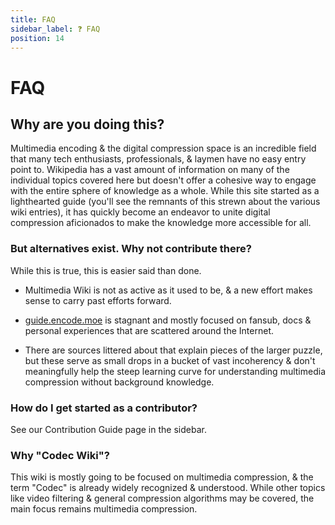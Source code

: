 ```yaml
---
title: FAQ
sidebar_label: ❓ FAQ
position: 14
---
```


# FAQ

## Why are you doing this?

Multimedia encoding & the digital compression space is an incredible field that many tech enthusiasts, professionals, & laymen have no easy entry point to. Wikipedia has a vast amount of information on many of the individual topics covered here but doesn't offer a cohesive way to engage with the entire sphere of knowledge as a whole. While this site started as a lighthearted guide (you'll see the remnants of this strewn about the various wiki entries), it has quickly become an endeavor to unite digital compression aficionados to make the knowledge more accessible for all.

### But alternatives exist. Why not contribute there?

While this is true, this is easier said than done.

- Multimedia Wiki is not as active as it used to be, & a new effort makes sense to carry past efforts forward.

- [guide.encode.moe](https://guide.encode.moe/) is stagnant and mostly focused on fansub, docs & personal experiences that are scattered around the Internet.

- There are sources littered about that explain pieces of the larger puzzle, but these serve as small drops in a bucket of vast incoherency & don't meaningfully help the steep learning curve for understanding multimedia compression without background knowledge.

### How do I get started as a contributor?

See our Contribution Guide page in the sidebar.

### Why "Codec Wiki"?

This wiki is mostly going to be focused on multimedia compression, & the term "Codec" is already widely recognized & understood. While other topics like video filtering & general compression algorithms may be covered, the main focus remains multimedia compression.
